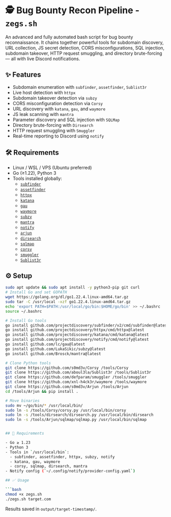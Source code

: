 # 🕵️ Bug Bounty Recon Pipeline - `zegs.sh`

An advanced and fully automated bash script for bug bounty reconnaissance. It chains together powerful tools for subdomain discovery, URL collection, JS secret detection, CORS misconfigurations, SQL injection, subdomain takeover, HTTP request smuggling, and directory brute-forcing — all with live Discord notifications.

## ✨ Features

- Subdomain enumeration with `subfinder`, `assetfinder`, `Sublist3r`
- Live host detection with `httpx`
- Subdomain takeover detection via `subzy`
- CORS misconfiguration detection via `Corsy`
- URL discovery with `katana`, `gau`, and `waymore`
- JS leak scanning with `mantra`
- Parameter discovery and SQL injection with `SQLMap`
- Directory brute-forcing with `Dirsearch`
- HTTP request smuggling with `Smuggler`
- Real-time reporting to Discord using `notify`

## 🛠 Requirements

- Linux / WSL / VPS (Ubuntu preferred)
- Go (≥1.22), Python 3
- Tools installed globally:
  - [`subfinder`](https://github.com/projectdiscovery/subfinder)
  - [`assetfinder`](https://github.com/tomnomnom/assetfinder)
  - [`httpx`](https://github.com/projectdiscovery/httpx)
  - [`katana`](https://github.com/projectdiscovery/katana)
  - [`gau`](https://github.com/lc/gau)
  - [`waymore`](https://github.com/xnl-h4ck3r/waymore)
  - [`subzy`](https://github.com/LukaSikic/subzy)
  - [`mantra`](https://github.com/Brosck/mantra)
  - [`notify`](https://github.com/projectdiscovery/notify)
  - [`arjun`](https://github.com/s0md3v/Arjun)
  - [`dirsearch`](https://github.com/maurosoria/dirsearch)
  - [`sqlmap`](https://github.com/sqlmapproject/sqlmap)
  - [`corsy`](https://github.com/s0md3v/Corsy)
  - [`smuggler`](https://github.com/defparam/smuggler)
  - [`Sublist3r`](https://github.com/aboul3la/Sublist3r)

## ⚙️ Setup

```bash
sudo apt update && sudo apt install -y python3-pip git curl
# Install Go and set GOPATH
wget https://golang.org/dl/go1.22.4.linux-amd64.tar.gz
sudo tar -C /usr/local -xzf go1.22.4.linux-amd64.tar.gz
echo 'export PATH=$PATH:/usr/local/go/bin:$HOME/go/bin' >> ~/.bashrc
source ~/.bashrc

# Install Go tools
go install github.com/projectdiscovery/subfinder/v2/cmd/subfinder@latest
go install github.com/projectdiscovery/httpx/cmd/httpx@latest
go install github.com/projectdiscovery/katana/cmd/katana@latest
go install github.com/projectdiscovery/notify/cmd/notify@latest
go install github.com/lc/gau@latest
go install github.com/LukaSikic/subzy@latest
go install github.com/Brosck/mantra@latest

# Clone Python tools
git clone https://github.com/s0md3v/Corsy /tools/Corsy
git clone https://github.com/aboul3la/Sublist3r /tools/Sublist3r
git clone https://github.com/defparam/smuggler /tools/smuggler
git clone https://github.com/xnl-h4ck3r/waymore /tools/waymore
git clone https://github.com/s0md3v/Arjun /tools/Arjun
cd /tools/Arjun && pip install .

# Move binaries
sudo mv ~/go/bin/* /usr/local/bin/
sudo ln -s /tools/Corsy/corsy.py /usr/local/bin/corsy
sudo ln -s /tools/dirsearch/dirsearch.py /usr/local/bin/dirsearch
sudo ln -s /tools/Arjun/sqlmap/sqlmap.py /usr/local/bin/sqlmap


## 🚀 Requirements

- Go ≥ 1.23
- Python 3
- Tools in `/usr/local/bin`:
  - subfinder, assetfinder, httpx, subzy, notify
  - katana, gau, waymore
  - corsy, sqlmap, dirsearch, mantra
- Notify config (`~/.config/notify/provider-config.yaml`)

## ✅ Usage

```bash
chmod +x zegs.sh
./zegs.sh target.com
```

Results saved in `output/target-timestamp/`.
